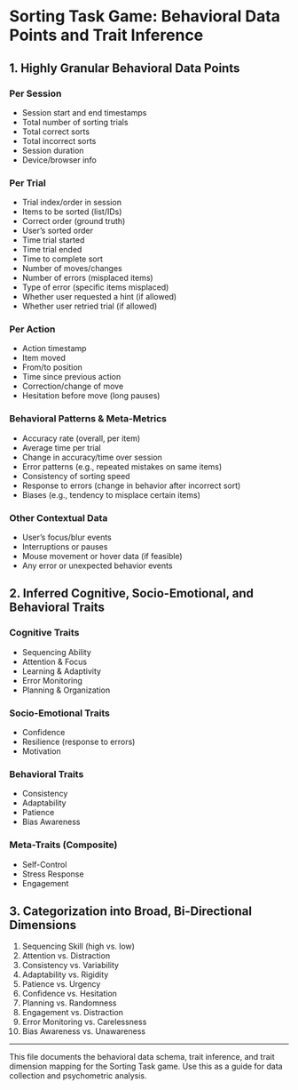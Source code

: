 # Sorting Task Game: Behavioral Data Points and Trait Inference

## 1. Highly Granular Behavioral Data Points

### Per Session
- Session start and end timestamps
- Total number of sorting trials
- Total correct sorts
- Total incorrect sorts
- Session duration
- Device/browser info

### Per Trial
- Trial index/order in session
- Items to be sorted (list/IDs)
- Correct order (ground truth)
- User’s sorted order
- Time trial started
- Time trial ended
- Time to complete sort
- Number of moves/changes
- Number of errors (misplaced items)
- Type of error (specific items misplaced)
- Whether user requested a hint (if allowed)
- Whether user retried trial (if allowed)

### Per Action
- Action timestamp
- Item moved
- From/to position
- Time since previous action
- Correction/change of move
- Hesitation before move (long pauses)

### Behavioral Patterns & Meta-Metrics
- Accuracy rate (overall, per item)
- Average time per trial
- Change in accuracy/time over session
- Error patterns (e.g., repeated mistakes on same items)
- Consistency of sorting speed
- Response to errors (change in behavior after incorrect sort)
- Biases (e.g., tendency to misplace certain items)

### Other Contextual Data
- User’s focus/blur events
- Interruptions or pauses
- Mouse movement or hover data (if feasible)
- Any error or unexpected behavior events

## 2. Inferred Cognitive, Socio-Emotional, and Behavioral Traits

### Cognitive Traits
- Sequencing Ability
- Attention & Focus
- Learning & Adaptivity
- Error Monitoring
- Planning & Organization

### Socio-Emotional Traits
- Confidence
- Resilience (response to errors)
- Motivation

### Behavioral Traits
- Consistency
- Adaptability
- Patience
- Bias Awareness

### Meta-Traits (Composite)
- Self-Control
- Stress Response
- Engagement

## 3. Categorization into Broad, Bi-Directional Dimensions

1. Sequencing Skill (high vs. low)
2. Attention vs. Distraction
3. Consistency vs. Variability
4. Adaptability vs. Rigidity
5. Patience vs. Urgency
6. Confidence vs. Hesitation
7. Planning vs. Randomness
8. Engagement vs. Distraction
9. Error Monitoring vs. Carelessness
10. Bias Awareness vs. Unawareness

---

This file documents the behavioral data schema, trait inference, and trait dimension mapping for the Sorting Task game. Use this as a guide for data collection and psychometric analysis.
